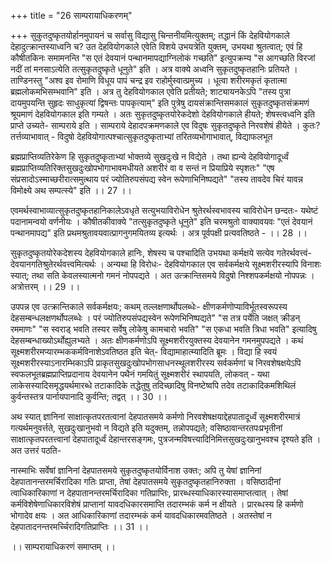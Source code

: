 +++
title = "26 साम्परायाधिकरणम्"

+++
सुकुतदुष्कृतयोर्हानमुपायनं च सर्वासु विद्यासु चिन्तनीयमित्युक्तम्; तद्धानं किं देहवियोगकाले देहादुत्क्रान्तस्याध्वनि च? उत देहवियोगकाले एवेति विशये उभयत्रेति युक्तम्, उभयथा श्रुतत्वात्; एवं हि कौषीतकिनः समामनन्ति "स एतं देवयानं पन्थानमापद्याग्निलोकं गच्छति" इत्युपक्रम्य "स आगच्छति विरजां नदीं तां मनसाऽत्येति तत्सुकृतदुष्कृते धूनुते" इति । अत्र वाक्ये अध्वनि सुकृतदुष्कृतहानिः प्रतियते । ताण्डिनस्तु "अश्व इव रोमाणि विधूय पापं चन्द्र इव राहोर्मुस्वात्प्रमुच्य । धूत्वा शरीरमकृतं कृतात्मा ब्रह्मलोकमभिसम्भवानि" इति । अत्र तु देहवियोगकाल एवेति प्रतीयते; शाट्यायनकेऽपि "तस्य पुत्रा दायमुपयन्ति सुहृदः साधुकृत्यां द्विषन्तः पापकृत्याम्" इति पुत्रेषु दायसंक्रान्तिसमकालं सुकृतदुष्कृतसंक्रमणं श्रूयमाणं देहवियोगकाल इति गम्यते । अतः सुकृतदुष्कृतयोरेकदेशो देहवियोगकाले हीयते; शेषस्त्वध्वनि इति प्राप्ते उच्यते- साम्पराये इति । साम्पराये देहादपक्रमणकाले एव विदुषः सुकृतदुष्कृते निरवशेषं हीयेते । कुतः? तर्त्तव्याभावात् - विदुषो देहवियोगात्पश्चात्सुकृतदुष्कृताभ्यां तरितव्यभोगाभावात्, विद्याफलभूत

ब्रह्मप्राप्तिव्यतिरेकेण हि सुकृतदुष्कृताभ्यां भोक्तव्ये सुखदुःखे न विद्येते । तथा ह्यन्ये देहवियोगादूर्ध्वं ब्रह्मप्राप्तिव्यतिरिक्तसुखदुःखोपभोगाभावमधीयते अशरीरं वा व सन्तं न प्रियाप्रिये स्पृशतः" "एष संप्रसादोऽस्माच्छरीरात्समुत्थाय परं ज्योतिरुपसंपद्य स्वेन रूपेणाभिनिष्पद्यते" "तस्य तावदेव चिरं यावन्न विमोक्ष्ये अथ सम्पत्स्ये" इति ।। 27 ।।

एवमर्थस्वाभाव्यात्सुकृतदुष्कृतहानिकालेऽवधृते सत्युभयाविरोधेन श्रुतेरर्थस्वभावस्य चाविरोधेन छन्दतः- यथेष्टं पदानामन्वयो वर्णनीयः । कौषीतकीवाक्ये "तत्सुकृतदुष्कृते धूनुते" इति चरमश्रुतो वाक्यावयवः "एतं देवयानं पन्थानमापद्य" इति प्रथमश्रुतावयवात्प्रागनुगमयितव्य इत्यर्थः । अत्र पूर्वपक्षी प्रत्यवतिष्ठते - ।। 28 ।।

सुकृतदुष्कृतयोरेकदेशस्य देहवियोगकाले हानिः, शेषस्य च पश्चादिति उभयथा कर्मक्षये सत्येव गतेरर्थवत्त्वं- देवयानगतिश्रुतेरर्थवत्त्वमित्यर्थः । अन्यथा हि विरोधः- देहवियोगकाल एव सर्वकर्मक्षये सूक्ष्मशरीरस्यापि विनाशः स्यात्; तथा सति केवलस्यात्मनो गमनं नोपपद्यते । अत उत्क्रान्तिसमये विदुषो निश्शपकर्मक्षयो नोपपन्नः । अत्रोत्तरम् ।। 29 ।।

उपपन्न एव उत्क्रान्तिकाले सर्वकर्मक्षयः; कथम् तल्लक्षणार्थोपलब्धेः- क्षीणकर्मणोप्याविर्भूतस्वरूपस्य देहसम्बन्धलक्षणर्थोपलब्धेः । परं ज्योतिरुपसंपद्यस्वेन रूपेणभिनिष्पद्यते" "स तत्र पर्येति जक्षत् क्रीडन् रममाणः" "स स्वराड् भवति तस्यर सर्वेषु लोकेषु कामचारो भवति" "स एकधा भवति त्रिधा भवति" इत्यादिषु देहसम्बन्धाख्योऽर्थोह्युलभ्यते । अतः क्षीणकर्मणोऽपि सूक्ष्मशरीरयुक्तस्य देवयानेन गमनमुपपद्यते । कथं सूक्ष्मशरीरमप्यारम्भककर्मविनाशेऽवतिष्ठत इति चेत्- विद्यामाहात्म्यादिति ब्रूमः । विद्या हि स्वयं सूक्ष्मशरीरस्याऽनारम्भिकाऽपि प्राकृतसुखदुःखोपभोगसाधनस्थूलशरीरस्य सर्वकर्मणां च निरवशेषक्षयेऽपि स्वफलभूतब्रह्मप्राप्तिप्रदानाय देवयानेन पथैनं गमयितुं सूक्ष्मशरीरं स्थापयति, लोकवत् - यथा लाकेसस्यादिसमृद्धयर्थमारब्धे तटाकादिके तद्धेतुषु तदिच्छादिषु विनष्टेष्वपि तदेव तटाकादिकमशिथिलं कुर्वन्तस्तत्र पार्नायपानादि कुर्वन्ति; तद्वत् ।। 30 ।।

अथ स्यात् ज्ञानिनां साक्षात्कृतपरतत्वानां देहपातसमये कर्मणो निरवशेषक्षयाद्देहपातादूर्ध्वं सूक्ष्मशरीरमात्रं गत्यर्थमनुवर्त्तते, सुखदुःखानुभवो न विद्यते इति यदुक्तम्, तन्नोपपद्यते; वसिष्ठावान्तरतपःप्रभृतीनां साक्षात्कृतपरतत्त्वानां देहपातादूर्ध्वं देहान्तरसङ्गमः, पुत्रजन्मविषत्त्यादिनिमित्तसुखदुःखानुभवश्च दृश्यते इति । अत उत्तरं पठति-

नास्माभिः सर्वेषां ज्ञानिनां देहपातसमये सुकृतदुष्कृतयोर्विनाश उक्तः; अपि तु येषां ज्ञानिनां देहपातानन्तरमर्चिरादिका गतिः प्राप्ता, तेषां देहपातसमये सुकृतदुष्कृतहानिरुक्ता । वसिष्ठादीनां त्वाधिकारिकाणां न देहपातानन्तरमर्चिरादिका गतिप्राप्तिः, प्रारब्धस्याधिकारस्यासमाप्तत्वात् । तेषां कर्मविशेषेणाधिकारविशेषं प्राप्तानां यावदधिकारसमाप्ति तदारम्भकं कर्म न क्षीयते । प्रारब्धस्य हि कर्मणो भोगादेव क्षयः । अत आधिकारिकाणां तदारम्भकं कर्म यावदधिकारमवतिष्ठते । अतस्तेषां न देहपातादनन्तरमर्च्चिरादिगतिप्राप्तिः ।। 31 ।।

।। साम्परायाधिकरणं समाप्तम् ।।